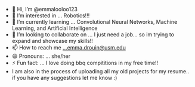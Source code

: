 - 👋 Hi, I’m @emmalooloo123
- 👀 I’m interested in ... Robotics!!!
- 🌱 I’m currently learning ... Convolutional Neural Networks, Machine Learning, and Artificial Intelligence 
- 💞️ I’m looking to collaborate on ... I just need a job... so im trying to expand and showcase my skills!!
- 📫 How to reach me ...emma.drouin@usm.edu
- 😄 Pronouns: ... she/her
- ⚡ Fun fact: ... I love doing bbq compititions in my free time!!
- I am also in the process of uploading all my old projects for my resume.. if you have any suggestions let me know :) 

<!---
emmalooloo123/emmalooloo123 is a ✨ special ✨ repository because its `README.md` (this file) appears on your GitHub profile.
You can click the Preview link to take a look at your changes.
--->
